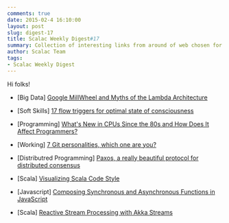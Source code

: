 ```yaml
---
comments: true
date: 2015-02-4 16:10:00
layout: post
slug: digest-17
title: Scalac Weekly Digest#17
summary: Collection of interesting links from around of web chosen for you by Scalac team
author: Scalac Team
tags:
- Scalac Weekly Digest
---
```


Hi folks! 

* \[Big Data\] [Google MillWheel and Myths of the Lambda Architecture](http://www.infoq.com/presentations/millwheel)

* \[Soft Skills\] [17 flow triggers for optimal state of consciousness](http://www.slideshare.net/StevenKotler/17-flow-triggers)
* \[Programming\] [What's New in CPUs Since the 80s and How Does It Affect Programmers?](http://danluu.com/new-cpu-features/)
* \[Working\] [7 Git personalities, which one are you?](https://about.gitlab.com/2015/01/27/7-git-personalities/)
* \[Distributred Programming\] [Paxos, a really beautiful protocol for distributed consensus](http://www.goodmath.org/blog/2015/01/30/paxos-a-really-beautiful-protocol-for-distributed-consensus/)
* \[Scala\] [Visualizing Scala Code Style](http://blog.codacy.com/2015/01/27/survey-of-scala-code-style/)
* \[Javascript\] [Composing Synchronous and Asynchronous Functions in JavaScript](http://blog.carbonfive.com/2015/01/29/composing-synchronous-and-asynchronous-functions-in-javascript/)
* \[Scala\] [Reactive Stream Processing with Akka Streams](http://blog.jetbrains.com/idea/2015/01/webinar-recording-reactive-stream-processing-with-akka-streams/)


